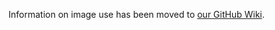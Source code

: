 Information on image use has been moved to [our GitHub Wiki](https://github.com/TsubakiBotPad/pad-data-pipeline/wiki/Image-Use).
